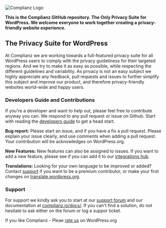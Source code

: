 ![Complianz Logo](https://really-simple-plugins.com/complianz-gdpr-plugin-released/complianz-logo-concept-300x75-huh/)

**This is the Complianz GitHub repository. The Only Privacy Suite for WordPress. We welcome everyone to work together creating a privacy-friendly website experience.**

## The Privacy Suite for WordPress

At Complianz we are working towards a full-featured privacy suite for all WordPress users to comply with the privacy guideliness for their targeted regions. And we try to make it as easy as possible, while respecting the different guidelines and variability. As privacy is not an easy subject we highly appreciate any feedback, pull requests and issues to further simplify this subject and improve our product, and therefore privacy-friendly websites world-wide and happy users.

### Developers Guide and Contributions

If you're a developer and want to help out, please feel free to contribute anyway you can. We respond to any pull request or issue on Github. Start with reading the [developers guide](https://complianz.io/developers-guide-for-third-party-integrations/) to get a head start.

**Bug report:** Please start an issue, and if you have a fix a pull request. Please explain your issue clearly, and use comments when adding a pull request. Your contribution will be acknowledges on WordPress.org.

**New Features:** New features can also be assigned to issues. If you want to add a new feature, please see if you can add it to our [integrations hub](https://github.com/Really-Simple-Plugins/complianz-integrations).

**Translations:** Looking for your own language to be improved or added? Contact [support](https://complianz.io/support/) if you want to be a premium contributor, or make your first changes on [translate.wordpress.org](https://translate.wordpress.org/projects/wp-plugins/complianz-gdpr/).

### Support

For support we kindly ask you to start at our [support forum](https://wordpress.org/support/plugin/complianz-gdpr/) and our documentation at [complianz.io/docs/](complianz.io/docs/). If you can't find a solution, do not hesitate to ask either on the forum or log a suppor ticket.

If you like Complianz - Pleae [rate us](https://wordpress.org/support/plugin/complianz-gdpr/reviews/) on WordPress.org


